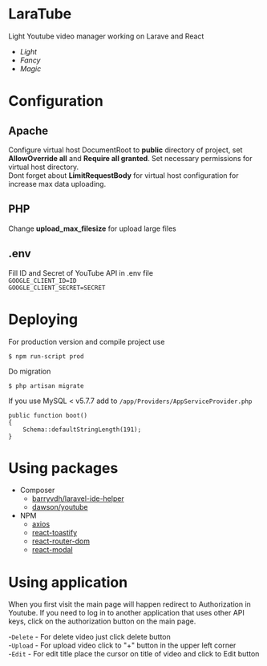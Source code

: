 # LaraTube
Light Youtube video manager working on Larave and React
  - *Light*
  - *Fancy*
  - *Magic*

# Configuration
## Apache
Configure virtual host DocumentRoot to **public** directory of project, set **AllowOverride all** and **Require all granted**. Set necessary permissions for virtual host directory.   
Dont forget about **LimitRequestBody** for virtual host configuration for increase max data uploading.

## PHP
Change **upload_max_filesize** for upload large files

## .env
Fill ID and Secret of YouTube API in .env file  
```GOOGLE_CLIENT_ID=ID```  
```GOOGLE_CLIENT_SECRET=SECRET```

# Deploying
For production version and compile project use

    $ npm run-script prod
    
Do migration

    $ php artisan migrate
    

If you use MySQL < v5.7.7 add to
```/app/Providers/AppServiceProvider.php```

```
public function boot()
{
    Schema::defaultStringLength(191);
}
```

# Using packages
  - Composer
    - [barryvdh/laravel-ide-helper](https://github.com/barryvdh/laravel-ide-helper)
    - [dawson/youtube](https://github.com/JoeDawson/youtube)
  - NPM
    - [axios](https://www.npmjs.com/package/axios)
    - [react-toastify](https://www.npmjs.com/package/react-toastify/v/1.4.3)
    - [react-router-dom](https://www.npmjs.com/package/react-router-dom)
    - [react-modal](https://www.npmjs.com/package/react-modal)

# Using application
When you first visit the main page will happen redirect to Authorization in Youtube. If you need to log in to another application that uses other API keys, click on the authorization button on the main page.

  -```Delete``` - For delete video just click delete button  
  -```Upload``` - For upload video click to "+" button in the upper left corner  
  -```Edit``` - For edit title place the cursor on title of video and click to Edit button  